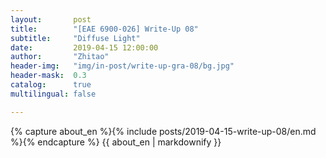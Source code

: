 ```yaml
---
layout:       post
title:        "[EAE 6900-026] Write-Up 08"
subtitle:     "Diffuse Light"
date:         2019-04-15 12:00:00
author:       "Zhitao"
header-img:   "img/in-post/write-up-gra-08/bg.jpg"
header-mask:  0.3
catalog:      true
multilingual: false

---
```


<!-- Chinese Version -->
<!-- <div class="zh post-container">
    {% capture about_zh %}{% include posts/2018-08-29-write-up-01/zh.md %}{% endcapture %}
    {{ about_zh | markdownify }}
</div> -->

<!-- English Version -->
<div class="en post-container">
    {% capture about_en %}{% include posts/2019-04-15-write-up-08/en.md %}{% endcapture %}
    {{ about_en | markdownify }}
</div>
